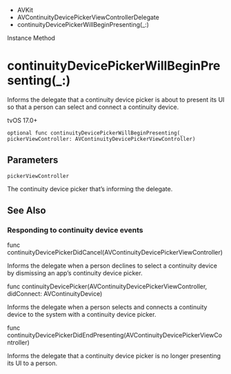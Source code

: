 

- AVKit
- AVContinuityDevicePickerViewControllerDelegate
-  continuityDevicePickerWillBeginPresenting(\_:) 

Instance Method

# continuityDevicePickerWillBeginPresenting(\_:)

Informs the delegate that a continuity device picker is about to present its UI so that a person can select and connect a continuity device.

tvOS 17.0+

``` source
optional func continuityDevicePickerWillBeginPresenting(_ pickerViewController: AVContinuityDevicePickerViewController)
```

## Parameters 

`pickerViewController`  

The continuity device picker that’s informing the delegate.

## See Also

### Responding to continuity device events

func continuityDevicePickerDidCancel(AVContinuityDevicePickerViewController)

Informs the delegate when a person declines to select a continuity device by dismissing an app’s continuity device picker.

func continuityDevicePicker(AVContinuityDevicePickerViewController, didConnect: AVContinuityDevice)

Informs the delegate when a person selects and connects a continuity device to the system with a continuity device picker.

func continuityDevicePickerDidEndPresenting(AVContinuityDevicePickerViewController)

Informs the delegate that a continuity device picker is no longer presenting its UI to a person.

